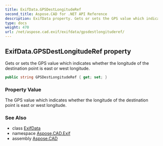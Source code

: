 ```yaml
---
title: ExifData.GPSDestLongitudeRef
second_title: Aspose.CAD for .NET API Reference
description: ExifData property. Gets or sets the GPS value which indicates whether the longitude of the destination point is east or west longitude
type: docs
weight: 470
url: /net/aspose.cad.exif/exifdata/gpsdestlongituderef/
---
```

## ExifData.GPSDestLongitudeRef property

Gets or sets the GPS value which indicates whether the longitude of the destination point is east or west longitude.

```csharp
public string GPSDestLongitudeRef { get; set; }
```

### Property Value

The GPS value which indicates whether the longitude of the destination point is east or west longitude.

### See Also

* class [ExifData](../)
* namespace [Aspose.CAD.Exif](../../exifdata/)
* assembly [Aspose.CAD](../../../)


